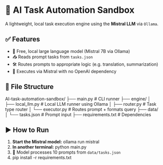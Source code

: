 # 🧠 AI Task Automation Sandbox

A lightweight, local task execution engine using the **Mistral LLM** via `Ollama`.

## ✅ Features
- 🧠 Free, local large language model (Mistral 7B via Ollama)
- 📥 Reads prompt tasks from `tasks.json`
- 🛠️ Routes prompts to appropriate logic (e.g. translation, summarization)
- 🚀 Executes via Mistral with no OpenAI dependency

## 📂 File Structure
AI-task-automation-sandbox/
├── main.py # CLI runner
├── engine/
│ ├── local_llm.py # Local LLM runner using Ollama
│ ├── router.py # Task type router
│ └── executor.py # Routes prompt + formats query
├── data/
│ └── tasks.json # Prompt input
├── requirements.txt # Dependencies

## ▶️ How to Run
1. **Start the Mistral model:**
ollama run mistral
2. **In another terminal:**
python main.py
3. 🔁 Model processes 10 prompts from `data/tasks.json`
4. pip install -r requirements.txt
